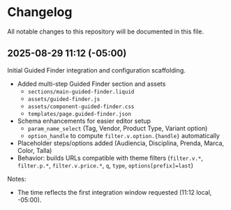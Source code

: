 # Changelog

All notable changes to this repository will be documented in this file.

## 2025-08-29 11:12 (-05:00)

Initial Guided Finder integration and configuration scaffolding.

- Added multi-step Guided Finder section and assets
  - `sections/main-guided-finder.liquid`
  - `assets/guided-finder.js`
  - `assets/component-guided-finder.css`
  - `templates/page.guided-finder.json`
- Schema enhancements for easier editor setup
  - `param_name_select` (Tag, Vendor, Product Type, Variant option)
  - `option_handle` to compute `filter.v.option.{handle}` automatically
- Placeholder steps/options added (Audiencia, Disciplina, Prenda, Marca, Color, Talla)
- Behavior: builds URLs compatible with theme filters (`filter.v.*`, `filter.p.*`, `filter.v.price.*`, `q`, `type`, `options[prefix]=last`)

Notes:
- The time reflects the first integration window requested (11:12 local, -05:00).
